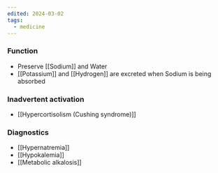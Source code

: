 ```yaml
---
edited: 2024-03-02
tags:
  - medicine
---
```

### Function
- Preserve [[Sodium]] and Water
- [[Potassium]] and [[Hydrogen]] are excreted when Sodium is being absorbed
### Inadvertent activation
- [[Hypercortisolism (Cushing syndrome)]] 

### Diagnostics
- [[Hypernatremia]]
- [[Hypokalemia]]
- [[Metabolic alkalosis]] 